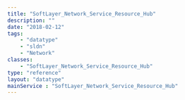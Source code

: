 ```yaml
---
title: "SoftLayer_Network_Service_Resource_Hub"
description: ""
date: "2018-02-12"
tags:
    - "datatype"
    - "sldn"
    - "Network"
classes:
    - "SoftLayer_Network_Service_Resource_Hub"
type: "reference"
layout: "datatype"
mainService : "SoftLayer_Network_Service_Resource_Hub"
---
```

